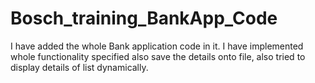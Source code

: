 # Bosch_training_BankApp_Code
I have added the whole Bank application code in it.
I have implemented whole functionality specified also save the details onto file, also tried to display details of list dynamically.
